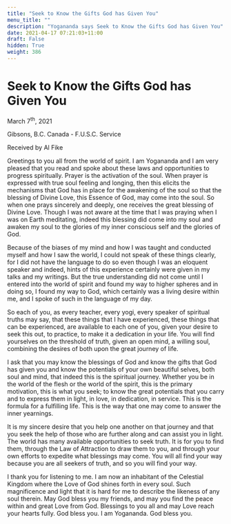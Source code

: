 ```yaml
---
title: "Seek to Know the Gifts God has Given You"
menu_title: ""
description: "Yogananda says Seek to Know the Gifts God has Given You"
date: 2021-04-17 07:21:03+11:00
draft: False
hidden: True
weight: 386
---
```

# Seek to Know the Gifts God has Given You

March 7<sup>th</sup>, 2021

Gibsons, B.C. Canada - F.U.S.C. Service

Received by Al Fike


Greetings to you all from the world of spirit. I am Yogananda and I am very pleased that you read and spoke about these laws and opportunities to progress spiritually. Prayer is the activation of the soul. When prayer is expressed with true soul feeling and longing, then this elicits the mechanisms that God has in place for the awakening of the soul so that the blessing of Divine Love, this Essence of God, may come into the soul. So when one prays sincerely and deeply, one receives the great blessing of Divine Love. Though I was not aware at the time that I was praying when I was on Earth meditating, indeed this blessing did come into my soul and awaken my soul to the glories of my inner conscious self and the glories of God. 

Because of the biases of my mind and how I was taught and conducted myself and how I saw the world, I could not speak of these things clearly, for I did not have the language to do so even though I was an eloquent speaker and indeed, hints of this experience certainly were given in my talks and my writings. But the true understanding did not come until I entered into the world of spirit and found my way to higher spheres and in doing so, I found my way to God, which certainly was a living desire within me, and I spoke of such in the language of my day. 

So each of you, as every teacher, every yogi, every speaker of spiritual truths may say, that these things that I have experienced, these things that can be experienced, are available to each one of you, given your desire to seek this out, to practice, to make it a dedication in your life. You will find yourselves on the threshold of truth, given an open mind, a willing soul, combining the desires of both upon the great journey of life. 

I ask that you may know the blessings of God and know the gifts that God has given you and know the potentials of your own beautiful selves, both soul and mind, that indeed this is the spiritual journey. Whether you be in the world of the flesh or the world of the spirit, this is the primary motivation, this is what you seek; to know the great potentials that you carry and to express them in light, in love, in dedication, in service. This is the formula for a fulfilling life. This is the way that one may come to answer the inner yearnings. 

It is my sincere desire that you help one another on that journey and that you seek the help of those who are further along and can assist you in light. The world has many available opportunities to seek truth. It is for you to find them, through the Law of Attraction to draw them to you, and through your own efforts to expedite what blessings may come. You will all find your way because you are all seekers of truth, and so you will find your way.

I thank you for listening to me. I am now an inhabitant of the Celestial Kingdom where the Love of God shines forth in every soul. Such magnificence and light that it is hard for me to describe the likeness of any soul therein. May God bless you my friends, and may you find the peace within and great Love from God. Blessings to you all and may Love reach your hearts fully. God bless you. I am Yogananda. God bless you.